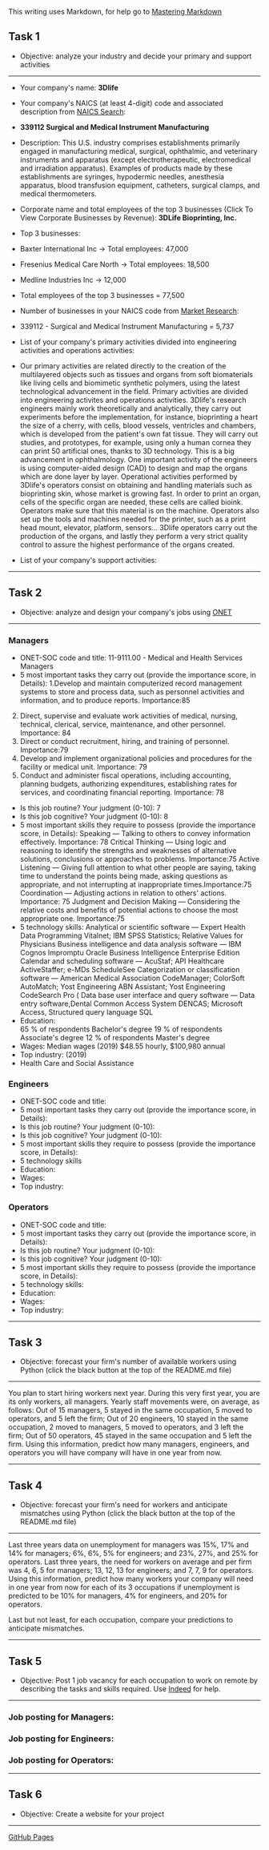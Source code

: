 This writing uses Markdown, for help go to [Mastering Markdown](https://guides.github.com/features/mastering-markdown/)

## Task 1
* Objective: analyze your industry and decide your primary and support activities
***
* Your company's name: **3Dlife**
* Your company's NAICS (at least 4-digit) code and associated description from [NAICS Search](https://www.naics.com/search/): 
* **339112 Surgical and Medical Instrument Manufacturing**
* Description: This U.S. industry comprises establishments primarily engaged in manufacturing medical, surgical, ophthalmic, and veterinary instruments and apparatus (except electrotherapeutic, electromedical and irradiation apparatus). Examples of products made by these establishments are syringes, hypodermic needles, anesthesia apparatus, blood transfusion equipment, catheters, surgical clamps, and medical thermometers.

* Corporate name and total employees of the top 3 businesses (Click To View Corporate Businesses by Revenue):
**3DLife Bioprinting, Inc.**
* Top 3 businesses:
* Baxter International Inc -> Total employees: 47,000
* Fresenius Medical Care North -> Total employees: 18,500
* Medline Industries Inc -> 12,000
* Total employees of the top 3 businesses = 77,500

* Number of businesses in your NAICS code from [Market Research](https://www.naics.com/market-research/): 
* 339112	- Surgical and Medical Instrument Manufacturing =	5,737
* List of your company's primary activities divided into engineering activities and operations activities:
* Our primary activities are related directly to the creation of the multilayered objects such as tissues and organs from soft biomaterials like living cells and biomimetic synthetic polymers, using the latest technological advancement in the field. Primary activities are divided into engineering activites and operations activities. 
3Dlife's research engineers mainly work theoretically and analytically, they carry out experiments before the implementation, for instance, bioprinting a heart the size of a cherry, with cells, blood vessels, ventricles and chambers, which is developed from the patient's own fat tissue.  They will carry out studies, and prototypes, for example, using only a human cornea they can print 50 artificial ones, thanks to 3D technology. This is a big advancement in ophthalmology. One important activity of the engineers is using computer-aided design (CAD) to design and map the organs which are done layer by layer.
Operational activities performed by 3Dlife's operators consist on obtaining and handling materials such as bioprinting skin, whose market is growing fast. In order to print an organ, cells of the specific organ are needed, these cells are called bioink. Operators make sure that this material is on the machine. Operators also set up the tools and machines needed for the printer, such as a print head mount, elevator, platform, sensors... 3Dlife operators carry out the production of the organs, and lastly they perform a very strict quality control to assure the highest performance of the organs created. 

* List of your company's support activities:
***

## Task 2
* Objective: analyze and design your company's jobs using [ONET](https://www.onetonline.org/) 
***
### Managers
* ONET-SOC code and title: 11-9111.00 - Medical and Health Services Managers
* 5 most important tasks they carry out (provide the importance score, in Details):
1.Develop and maintain computerized record management systems to store and process data, such as personnel activities and information, and to produce reports. Importance:85
2. Direct, supervise and evaluate work activities of medical, nursing, technical, clerical, service, maintenance, and other personnel. Importance: 84
3. Direct or conduct recruitment, hiring, and training of personnel. Importance:79
4. Develop and implement organizational policies and procedures for the facility or medical unit. Importance: 79
5. Conduct and administer fiscal operations, including accounting, planning budgets, authorizing expenditures, establishing rates for services, and coordinating financial reporting. Importance: 78
* Is this job routine? Your judgment (0-10): 7
* Is this job cognitive? Your judgment (0-10): 8
* 5 most important skills they require to possess (provide the importance score, in Details):
 Speaking — Talking to others to convey information effectively. Importance: 78
 Critical Thinking — Using logic and reasoning to identify the strengths and weaknesses of alternative solutions, conclusions or approaches to problems. Importance:75
 Active Listening — Giving full attention to what other people are saying, taking time to understand the points being made, asking questions as appropriate, and not interrupting at inappropriate times.Importance:75  	
Coordination — Adjusting actions in relation to others' actions. Importance: 75
Judgment and Decision Making — Considering the relative costs and benefits of potential actions to choose the most appropriate one. Importance:75
* 5 technology skills:
Analytical or scientific software — Expert Health Data Programming Vitalnet; IBM SPSS Statistics; Relative Values for Physicians
Business intelligence and data analysis software — IBM Cognos Impromptu  Oracle Business Intelligence Enterprise Edition
Calendar and scheduling software — AcuStaf; API Healthcare ActiveStaffer; e-MDs ScheduleSee
Categorization or classification software — American Medical Association CodeManager; ColorSoft AutoMatch; Yost Engineering ABN Assistant; Yost Engineering CodeSearch Pro (
Data base user interface and query software — Data entry software,Dental Common Access System DENCAS; Microsoft Access, Structured query language SQL 
* Education:  
65 % of respondents Bachelor's degree
19 % of respondents Associate's degree
12 % of respondents Master's degree
* Wages: Median wages (2019)	$48.55 hourly, $100,980 annual
* Top industry: (2019)
* Health Care and Social Assistance
### Engineers
* ONET-SOC code and title:
* 5 most important tasks they carry out (provide the importance score, in Details):
* Is this job routine? Your judgment (0-10):
* Is this job cognitive? Your judgment (0-10):
* 5 most important skills they require to possess (provide the importance score, in Details):
* 5 technology skills
* Education:
* Wages:
* Top industry:
### Operators
* ONET-SOC code and title:
* 5 most important tasks they carry out (provide the importance score, in Details):
* Is this job routine? Your judgment (0-10):
* Is this job cognitive? Your judgment (0-10):
* 5 most important skills they require to possess (provide the importance score, in Details):
* 5 technology skills:
* Education:
* Wages:
* Top industry:
***

## Task 3
* Objective: forecast your firm's number of available workers using Python (click the black button at the top of the README.md file)
***
You plan to start hiring workers next year. During this very first year, you are its only workers, all managers. Yearly staff movements were, on average, as follows: Out of 15 managers, 5 stayed in the same occupation, 5 moved to operators, and 5 left the firm; Out of 20 engineers, 10 stayed in the same occupation, 2 moved to managers, 5 moved to operators, and 3 left the firm; Out of 50 operators, 45 stayed in the same occupation and 5 left the firm. Using this information, predict how many managers, engineers, and operators you will have company will have in one year from now.
***

## Task 4
* Objective: forecast your firm's need for workers and anticipate mismatches using Python (click the black button at the top of the README.md file)
***
Last three years data on unemployment for managers was 15%, 17% and 14% for managers; 6%, 6%, 5% for engineers; and 23%, 27%, and 25% for operators. Last three years, the need for workers on average and per firm was 4, 6, 5 for managers; 13, 12, 13 for engineers; and 7, 7, 9 for operators. Using this information, predict how many workers your company will need in one year from now for each of its 3 occupations if unemployment is predicted to be 10% for managers, 4% for engineers, and 20% for operators. 

Last but not least, for each occupation, compare your predictions to anticipate mismatches.
***

## Task 5
* Objective: Post 1 job vacancy for each occupation to work on remote by describing the tasks and skills required. Use [Indeed](https://www.indeed.com/l-Remote-jobs.html) for help.
***
### Job posting for Managers:
### Job posting for Engineers:
### Job posting for Operators:
***

## Task 6
* Objective: Create a website for your project
***
[GitHub Pages](https://pages.github.com/)
